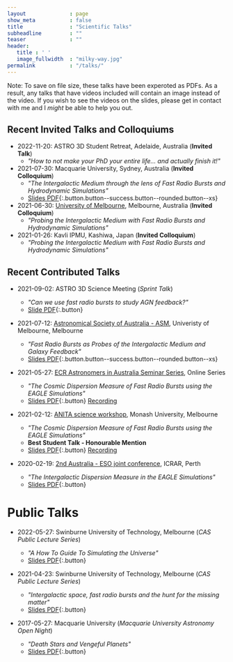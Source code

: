```yaml
---
layout              : page
show_meta           : false
title               : "Scientific Talks"
subheadline         : ""
teaser              : ""
header:
   title : ' ' 
   image_fullwidth  : "milky-way.jpg"
permalink           : "/talks/"
---
```


Note: To save on file size, these talks have been experoted as PDFs. As a result, any talks that have videos included will contain an image instead of the video. If you wish to see the videos on the slides, please get in contact with me and I *might* be able to help you out.


## Recent Invited Talks and Colloquiums
- 2022-11-20: ASTRO 3D Student Retreat, Adelaide, Australia (**Invited Talk**)
    - *"How to not make your PhD your entire life… and actually finish it!"*
- 2021-07-30: Macquarie University, Sydney, Australia (**Invited Colloquium**)
    - *"The Intergalactic Medium through the lens of Fast Radio Bursts and Hydrodynamic Simulations"*
    - [Slides PDF](/documents/talks/2021-07-30-Macquarie.pdf){:.button.button--success.button--rounded.button--xs}
- 2021-06-30: <a href="https://astro.physics.unimelb.edu.au/2021/06/23/adam_batten-html/">University of Melbourne</a>, Melbourne, Australia (**Invited Colloquium**)
    - *"Probing the Intergalactic Medium with Fast Radio Bursts and Hydrodynamic Simulations"*
- 2021-01-26: Kavli IPMU, Kashiwa, Japan (**Invited Colloquium**)
    - *"Probing the Intergalactic Medium with Fast Radio Bursts and Hydrodynamic Simulations"*


## Recent Contributed Talks
- 2021-09-02: ASTRO 3D Science Meeting (*Sprint Talk*)
    - *"Can we use fast radio bursts to study AGN feedback?"*
    - [Slide PDF](/documents/talks/2021-09-02-ASTRO3D_Science_Meeting_Sprint_Talk_Slide.pdf){:.button}


- 2021-07-12: <a href="https://blogs.unimelb.edu.au/asa2021/">Astronomical Society of Australia - ASM</a>, Univeristy of Melbourne, Melbourne
    - *"Fast Radio Bursts as Probes of the Intergalactic Medium and Galaxy Feedback"*
    - [Slides PDF](/documents/talks/2021-07-12-ASA.pdf){:.button.button--success.button--rounded.button--xs}


- 2021-05-27: <a href="https://astro3d.org.au/ecr-seminar-series/">ECR Astronomers in Australia Seminar Series</a>, Online Series
    - *"The Cosmic Dispersion Measure of Fast Radio Bursts using the EAGLE Simulations"*
    - [Slides PDF](/documents/talks/2021-05-27-ECR_Astronomers_in_Australia.pdf){:.button} <a class="button button--primary button--rounded button--xs" href="https://www.youtube.com/watch?v=f96XtZPiZcw">Recording</a>


- 2021-02-12: <a href="https://asa-anita.github.io/workshop2021/">ANITA science workshop</a>, Monash University, Melbourne
    - *"The Cosmic Dispersion Measure of Fast Radio Bursts using the EAGLE Simulations"*
    - **Best Student Talk - Honourable Mention**
    - [Slides PDF](/documents/talks/2021-02-12-ANITA.pdf){:.button} <a class="button button--primary button--rounded button--xs" href="https://www.youtube.com/watch?v=V7NGSptH2K4">Recording</a>

- 2020-02-19: <a href="https://www.icrar.org/conferences/aus-eso-ii/">2nd Australia - ESO joint conference</a>, ICRAR, Perth
    - *"The Intergalactic Dispersion Measure in the EAGLE Simulations"*
    - [Slides PDF](/documents/talks/2020-02-19-ESOz2020.pdf){:.button}


# Public Talks
- 2022-05-27: Swinburne University of Technology, Melbourne (*CAS Public Lecture Series*)
    - *"A How To Guide To Simulating the Universe"*
    - [Slides PDF](/documents/talks/2022-05-27-Simulations_CAS_Public_Talk.pdf){:.button}

- 2021-04-23: Swinburne University of Technology, Melbourne (*CAS Public Lecture Series*)
    - *"Intergalactic space, fast radio bursts and the hunt for the missing matter"*
    - [Slides PDF](/documents/talks/2021-04-23-IGM_CAS_Public_Talk.pdf){:.button}

- 2017-05-27: Macquarie University (*Macquarie University Astronomy Open Night*)
    - *"Death Stars and Vengeful Planets"*
    - [Slides PDF](/documents/talks/2017-05-27-MQ_Open_Night_Talk.pdf){:.button}

